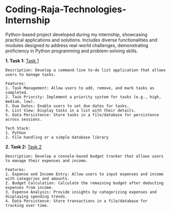 # Coding-Raja-Technologies-Internship
Python-based project developed during my internship, showcasing practical applications and solutions. Includes diverse functionalities and modules designed to address real-world challenges, demonstrating proficiency in Python programming and problem-solving skills.

**1. Task 1:** [Task 1](https://github.com/RealAscarre/Coding-Raja-Technologies-Internship)
```
Description: Develop a command-line to-do list application that allows users to manage tasks.

Features:
1. Task Management: Allow users to add, remove, and mark tasks as completed.
2. Task Priority: Implement a priority system for tasks (e.g., high, medium, low).
3. Due Dates: Enable users to set due dates for tasks.
4. List View: Display tasks in a list with their details.
5. Data Persistence: Store tasks in a file/database for persistence across sessions.

Tech Stack:
1. Python
2. File handling or a simple database library
```

**2. Task 2:** [Task 2](https://github.com/RealAscarre/Coding-Raja-Technologies-Internship)
```
Description: Develop a console-based budget tracker that allows users to manage their expenses and income.

Features:
1. Expense and Income Entry: Allow users to input expenses and income with categories and amounts.
2. Budget Calculation: Calculate the remaining budget after deducting expenses from income.
3. Expense Analysis: Provide insights by categorizing expenses and displaying spending trends.
4. Data Persistence: Store transactions in a file/database for tracking over time.
```
